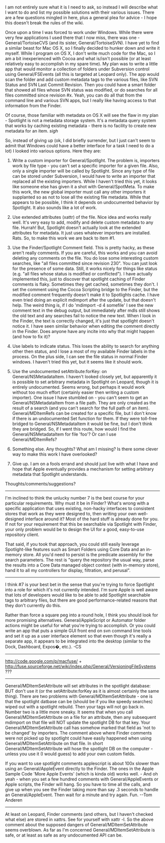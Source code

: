 

I am not entirely sure what it is I need to ask, so instead I will describe what I want to do and list my possible solutions with their various issues. There are a few questions mingled in here, plus a general plea for advice - I hope this doesn't break the rules of the wiki.

Once upon a time I was forced to work under Windows. While there were very few applications I used there that I now miss, there was one - General/TortoiseCVS (and its sister, General/TortoiseSVN). I have yet to find a similar beast for Mac OS X, so I finally decided to hunker down and write it myself. While I program on OS X, I don't write much code for the Mac, so I am a bit inexperienced with Cocoa and what is/isn't possible (or at least relatively easy to accomplish in my spare time). My plan was to write a little app that would monitor a collection of folders under Subversion control using General/FSEvents (all this is targeted at Leopard only). The app would scan the folder and add custom metadata tags to the various files, like SVN Status and SVN Last Commit Revision. Then you could have a smart folder that showed all files whose SVN status was modified, or do searches for all files committed since revision #x. Yeah, you can do all that from the command line and various SVN apps, but I really like having access to that information from the Finder. 

Of course, those familiar with metadata on OS X will see the flaw in my plan - Spotlight is not a metadata storage system. It's a metadata query system that works by caching existing metadata - there is no facility to create new metadata for an item. *sigh*

So, instead of giving up (ok, I did briefly surrender, but I just can't seem to admit that Windows could have a better interface for a task I need to do a lot) I looked into various options. Here they are:

1. Write a custom importer for General/SpotlIght. The problem is, importers work by file type - you can't set a specific importer for a given file. Also, only a single importer will be called by Spotlight. Since any type of file can be stored under Subversion, I would have to write an importer that replaced all the existing importers. While I haven't tried this yet, it looks like someone else has given it a shot with General/SpotMeta. To make this work, the new global importer must call any other importers it supplanted so as not to lose all the existing file metadata. While that appears to be possible, I think it depends on undocumented behavior by Spotlight. It also sounds like a lot of work.

2. Use extended attributes (xattr) of the file. Nice idea and works really well. It's very easy to add, modify and delete custom metadata to any file. Hurrah! But, Spotlight doesn't actually look at the extended attributes for metadata. It just uses whatever importers are installed. Rats. So, to make this work we are back to item #1.

3. Use the Finder/Spotlight Comment field. This is pretty hacky, as these aren't really comments. If you are careful, this works and you can avoid deleting any comments on the file. You do lose some interesting custom searches, like "all files committed since revision 230". You can just look for the presence of some data. Still, it works nicely for things like status (e.g. "all files whose status is modified or conflicted"). I have actually implemented this, just to discover that spotlight caching of Finder comments is flaky. Sometimes they get cached, sometimes they don't. I set the comment using the Cocoa Scripting bridge to the Finder, but the modified comment frequently doesn't make it to Spotlights cache. I have even tried doing an explicit mdimport after the update, but that doesn't help. The weird thing is, if I do 'mdimport -d 4 somefile' I see the new comment text in the debug output, but immediately after mdls still shows the old text and any searches fail to notice the new text. When I look in the Finder, the text is correctly changed, it's just that spotlight doesn't notice it. I have seen similar behavior when editing the comment directly in the Finder. Does anyone have any incite into why that might happen (and how to fix it)?

4. Use labels to indicate status. This loses the ability to search for anything other then status, and I lose a most of my available Finder labels in the process. On the plus side, I can see the file status in normal Finder windows. I haven't tried this yet, but it seems like it should work.

5. Use the undocumented setAttribute:forKey: on General/NSMetadataItem. I haven't looked closely yet, but apparently it is possible to set arbitrary metadata in Spotlight on Leopard, though it is entirely undocumented. Seems wrong, but perhaps it would work without too much effort (certainly easier then writing a custom importer). One issue I have stumbled on - you can't seem to get an General/NSMetadataItem from a file path. They are only created as the result of a search (and you can't search for the full path of an item). General/MDItemRefs can be created for a specific file, but I don't know if there is an undocumented Set function for them. If they were toll-free bridged to General/NSMetadataItem it would be fine, but I don't think they are bridged. So, if I went this route, how would I find the General/NSMetadataItem for file 'foo'? Or can I use General/MDItemRefs?

6. Something else. Any thoughts? What am I missing? Is there some clever way to make this work I have overlooked?

7. Give up. I am on a fools errand and should just live with what I have and hope that Apple eventually provides a mechanism for setting arbitrary metadata that Spotlight understands.

Thoughts/comments/suggestions?

----

I'm inclined to think the unlucky number 7 is the best course for your particular requirements. Why must it be in Finder? What's wrong with a specific application that uses existing, non-hacky interfaces to consistent stores that work as they were designed to, then writing your own well-designed interface around it? Most of the hard stuff is already done for you. If not for your requirement that this be searchable via Spotlight with Finder, your only problem would be to design the UI for a good, easy-to-use repository client.

That said, if you took that approach, you could still easily leverage Spotlight-like features such as Smart Folders using Core Data and an in-memory store. All you'd need to persist is the predicate assembly for the search parameters. The rest is "query the repository the usual way, parse the results into a Core Data managed object context (with in-memory store), hand it to all my controllers for display, filtration, and perusal".

----
I think #7 is your best bet in the sense that you're trying to force Spotlight into a role for which it's not currently intended. I'm sure Apple is well aware that lots of developers would like to be able to add Spotlight searchable tags to arbitrary files, but there are good performance-related reasons that they don't currently do this.

Rather than force a square peg into a round hole, I think you should look for more promising alternatives. General/AppleScript or Automator folder actions might be useful for what you're trying to accomplish. Or you could write an app that puts a simple GUI front end on svn command line tools and set it up as a user interface element so that even though it's really a separate app, it appears to be integrated into the desktop (similar to the Dock, Dashboard, Expos�, etc.). -CS

----

http://code.google.com/p/macfuse/ + http://fuse.sourceforge.net/wiki/index.php/General/VersioningFileSystems ???

----

General/MDItemSetAttribute will set attributes in the spotlight database: BUT don't use it (or the setAttribute:forKey as it is almost certainly the same thing). There are two problems with General/MDItemSetAttribute - one is that the spotlight datbase can be (should be if you like speedy searches) wiped out with a spotlight rebuild. Then your tags will not go back in. Number two is a little more sneaky. It seems that when you call General/MDItemSetAttribute on a file for an attribute, then any subsequent mdimport on that file will NOT update the spotlight DB for that key. Your General/MDItemSetAttribute call has somehow marked that field as 'not to be changed' by importers. The comment above where Finder comments were not picked up by spotlight could have easily happened when using General/MDItemSetAttribute on that file. In short General/MDItemSetAttribute will hose the spotlight DB on the computer - unless you use it (I would guess) to add your own custom fields. 

If you want to use spotlight comments applescript is about 100x slower than using an General/AppleEvent directly to the Finder. The ones in the Apple Sample Code 'More Apple Events' (which is kinda old) works well. - And oh yeah - when you set a few hundred comments with General/AppleEvents or Apple scripts, the Finder will hang. So you have to time all the calls, and give up when you see the Finder taking more than say .3 seconds to handle an General/AppleEvent. Then wait for a minute and try again. Fun. --Tom Anderen

----

At least on Leopard, Finder comments (and others, but I haven't checked what else) are stored in xattrs. See for yourself with xattr -l. So the above comment about the supposed dangers of General/MDItemSetAttribute seems overblown. As far as I'm concerned General/MDItemSetAttribute is safe, or at least as safe as any undocumented API can be.
